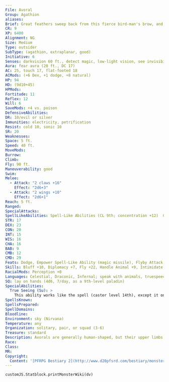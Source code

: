 ```yaml
---
File: Avoral
Group: Agathion
aliases: 
Brief: Great feathers sweep back from this fierce bird-man's brow, and long, clawed hands grow from the end of his wings.
CR: 9
XP: 6400
Alignment: NG
Size: Medium
Type: outsider
SubType: (agathion, extraplanar, good)
Initiative: 6
Senses: darkvision 60 ft., detect magic, low-light vision, see invisibility, true seeing; Perception +23
Aura: fear aura (20 ft., DC 17)
AC: 25, touch 17, flat-footed 18
ACMods: (+6 Dex, +1 dodge, +8 natural)
HP: 94
HD: (9d10+45)
HPMods: 
Fortitude: 11
Reflex: 12
Will: 6
SaveMods: +4 vs. poison
DefensiveAbilities: 
DR: 10/evil or silver
Immunities: electricity, petrification
Resist: cold 10, sonic 10
SR: 20
Weaknesses: 
Space: 5 ft.
Speed: 40 ft.
MoveMods: 
Burrow: 
Climb: 
Fly: 90 ft.
Maneuverability: good
Swim: 
Melee: 
  - Attack: "2 claws +16"
    Effect: "2d6+3"
  - Attack: "2 wings +10"
    Effect: "2d6+1"
Reach: 5 ft.
Ranged: 
SpecialAttacks: 
SpellLikeAbilities: Spell-Like Abilities (CL 9th; concentration +12)  Constant-detect magic, see invisibility, speak with animals   At Will-aid, blur (self only), command (DC 14), detect magic, dimension door, dispel magic, gust of wind (DC 15), hold person (DC 16), light, magic circle against evil (self only)   3/day-lightning bolt (DC 16), empowered magic missile
STR: 17
DEX: 23
CON: 20
INT: 15
WIS: 16
CHA: 16
BAB: 9
CMB: 12
CMD: 29
Feats: Dodge, Empower Spell-Like Ability (magic missile), Flyby Attack, Weapon Finesse, Weapon Focus (claw)
Skills: Bluff +10, Diplomacy +7, Fly +22, Handle Animal +9, Intimidate +15, Knowledge (any one) +14, Perception +23, Ride +7, Sense Motive +15, Spellcraft +11, Stealth +18
RacialMods: Perception +8
Languages: Celestial, Draconic, Infernal; speak with animals, truespeech
SQ: lay on hands (4d6, 7/day, as a 9th-level paladin)
SpecialAbilities:
  True Seeing (Su): >
    This ability works like the spell (caster level 14th), except it only affects the avoral, the avoral must concentrate for 1 full round before it takes effect, and it remains as long as the avoral concentrates.
SpellsKnown: 
SpellsPrepared: 
SpellDomains: 
Bloodline: 
Environment: sky (Nirvana)
Temperature: any
Organization: solitary, pair, or squad (3-6)
Treasure: standard
Description: Avorals are generally human-shaped, but their upper limbs are great wings with a human-like hand at the end of each, allowing avorals to use tools and weapons, though in battle they prefer to attack from the air and slash with the large claws on their feet and buffets from their great wings. An avoral's head has a feathery cowl instead of hair, typically brown, white, gray, or golden, and its facial features are bird-like, with a large nose and piercing eyes. Its bones are hollow but strong, making it ideal for flying. Like eagles, avorals have phenomenal vision, and can see fine details even at great distances.  Though on their home plane they are content to soar among the clouds and challenge each other to diving contests among the mountain peaks, in war avorals are the scouts, spies, and messengers of the agathions. With their incredible speed, phenomenal eyesight, and magical powers, they can sneak into an area, spy on whatever lives there, silently converse with the local fauna for additional information, and fly or teleport out again with a comprehensive report. They are experts at hit-and-run attacks and are often responsible for ferrying other celestial soldiers to battle.  A typical avoral is 7 feet tall but weighs only 120 pounds.
Race: 
Class: 
MR: 
Copyright:
  Content: '[PFRPG Bestiary 2](http://www.d20pfsrd.com/bestiary/monster-listings/outsiders/agathion/agathion-avoral)'
---
```

```dataviewjs
customJS.Statblock.printMonsterWiki(dv)
```
